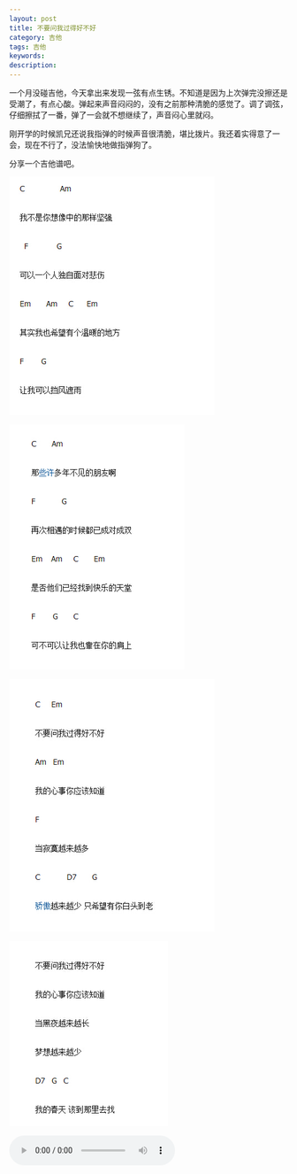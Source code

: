 ```yaml
---
layout: post
title: 不要问我过得好不好
category: 吉他
tags: 吉他
keywords: 
description: 
---
```


一个月没碰吉他，今天拿出来发现一弦有点生锈。不知道是因为上次弹完没擦还是受潮了，有点心酸。弹起来声音闷闷的，没有之前那种清脆的感觉了。调了调弦，仔细擦拭了一番，弹了一会就不想继续了，声音闷心里就闷。

刚开学的时候凯兄还说我指弹的时候声音很清脆，堪比拨片。我还着实得意了一会，现在不行了，没法愉快地做指弹狗了。

分享一个吉他谱吧。

![](/public/img/guitar/buyaowenwo_1.jpg)

![](/public/img/guitar/buyaowenwo_2.jpg)

![](/public/img/guitar/buyaowenwo_3.jpg)

![](/public/img/guitar/buyaowenwo_4.jpg)

<audio controls>
  <source src="/public/audio/不要问我过得好不好.mp3" type="audio/mpeg">
  您的浏览器不支持 audio 元素。
</audio>